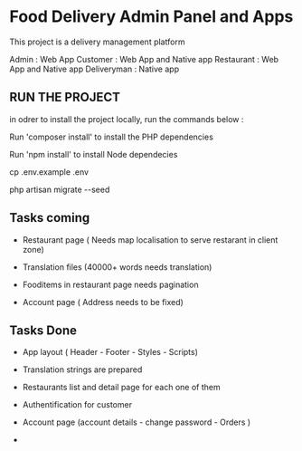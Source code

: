 # Food Delivery Admin Panel and Apps 

This project is a delivery management platform

Admin : Web App
Customer : Web App and Native app
Restaurant : Web App and Native app
Deliveryman : Native app


## RUN THE PROJECT

in odrer to install the project locally, run the commands below :

Run 'composer install' to install the PHP dependencies

Run 'npm install' to install Node dependecies

cp .env.example .env

php artisan migrate --seed

## Tasks coming 

- Restaurant page ( Needs map localisation to serve restarant in client zone)

- Translation files (40000+ words needs translation)

- Fooditems in restaurant page needs pagination

- Account page ( Address needs to be fixed)

## Tasks Done 

- App layout ( Header - Footer - Styles - Scripts)

- Translation strings are prepared

- Restaurants list and detail page for each one of them 

- Authentification for customer 

- Account page (account details - change password - Orders )

- 

